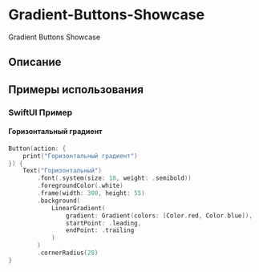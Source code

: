 # Gradient-Buttons-Showcase
Gradient Buttons Showcase

## Описание

## Примеры использования

### SwiftUI Пример

#### Горизонтальный градиент
```swift
Button(action: {
    print("Горизонтальный градиент")
}) {
    Text("Горизонтальный")
        .font(.system(size: 18, weight: .semibold))
        .foregroundColor(.white)
        .frame(width: 300, height: 55)
        .background(
            LinearGradient(
                gradient: Gradient(colors: [Color.red, Color.blue]),
                startPoint: .leading,
                endPoint: .trailing
            )
        )
        .cornerRadius(28)
}
```
